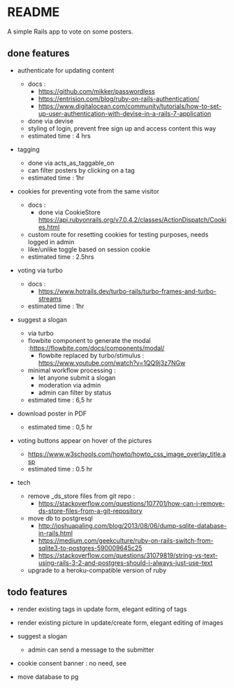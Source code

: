 # README

A simple Rails app to vote on some posters.

## done features

* authenticate for updating content
	* docs :
		* https://github.com/mikker/passwordless
		* https://entrision.com/blog/ruby-on-rails-authentication/
		* https://www.digitalocean.com/community/tutorials/how-to-set-up-user-authentication-with-devise-in-a-rails-7-application
	* done via devise
	* styling of login, prevent free sign up and access content this way
	* estimated time : 4 hrs

* tagging
	* done via acts_as_taggable_on
	* can filter posters by clicking on a tag
	* estimated time : 1hr
	
* cookies for preventing vote from the same visitor
	* docs :
		* done via CookieStore https://api.rubyonrails.org/v7.0.4.2/classes/ActionDispatch/Cookies.html
	* custom route for resetting cookies for testing purposes, needs logged in admin
	* like/unlike toggle based on session cookie
	* estimated time : 2.5hrs

* voting via turbo
	* docs :
		* https://www.hotrails.dev/turbo-rails/turbo-frames-and-turbo-streams
	* estimated time : 1hr
	
* suggest a slogan
	* via turbo
	* flowbite component to generate the modal :https://flowbite.com/docs/components/modal/
		* flowbite replaced by turbo/stimulus : https://www.youtube.com/watch?v=1QQ9j3z7NGw
	* minimal workflow processing :
		* let anyone submit a slogan
		* moderation via admin
		* admin can filter by status
	* estimated time : 6,5 hr

* download poster in PDF
	* estimated time : 0,5 hr
	
* voting buttons appear on hover of the pictures
	* https://www.w3schools.com/howto/howto_css_image_overlay_title.asp
	* estimated time : 0.5 hr

* tech
	* remove _ds_store files from git repo :
		* https://stackoverflow.com/questions/107701/how-can-i-remove-ds-store-files-from-a-git-repository
	* move db to postgresql
		* http://joshuapaling.com/blog/2013/08/06/dump-sqlite-database-in-rails.html
		* https://medium.com/geekculture/ruby-on-rails-switch-from-sqlite3-to-postgres-590009645c25
		* https://stackoverflow.com/questions/31079819/string-vs-text-using-rails-3-2-and-postgres-should-i-always-just-use-text
	* upgrade to a heroku-compatible version of ruby
	
## todo features

* render existing tags in update form, elegant editing of tags

* render existing picture in update/create form, elegant editing of images
		
* suggest a slogan
	* admin can send a message to the submitter
	
* cookie consent banner : no need, see 

* move database to pg
